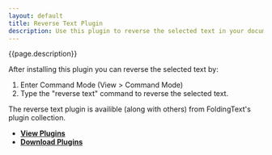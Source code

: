 ```yaml
---
layout: default
title: Reverse Text Plugin
description: Use this plugin to reverse the selected text in your document.
---
```


{{page.description}}

After installing this plugin you can reverse the selected text by:

1. Enter Command Mode (View > Command Mode)
2. Type the "reverse text" command to reverse the selected text.

The reverse text plugin is availible (along with others) from FoldingText's plugin collection.

- [**View Plugins**](https://github.com/FoldingText/plugins)
- [**Download Plugins**](https://github.com/FoldingText/plugins/archive/master.zip)